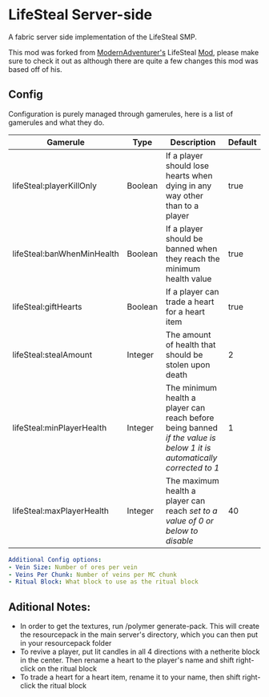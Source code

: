 # LifeSteal Server-side

A fabric server side implementation of the LifeSteal SMP.

This mod was forked from [ModernAdventurer's](https://github.com/ModernAdventurer) LifeSteal [Mod](https://github.com/ModernAdventurer/LifeSteal), please make sure to check it out as although there are quite a few changes this mod was based off of his.

## Config

Configuration is purely managed through gamerules, here is a list of gamerules and what they do.

|Gamerule|Type|Description| Default |
|-----|----|-----------|---------|
|lifeSteal:playerKillOnly|Boolean|If a player should lose hearts when dying in any way other than to a player| true    |
|lifeSteal:banWhenMinHealth|Boolean|If a player should be banned when they reach the minimum health value| true    |
|lifeSteal:giftHearts|Boolean|If a player can trade a heart for a heart item| true|
|lifeSteal:stealAmount|Integer|The amount of health that should be stolen upon death| 2       |
|lifeSteal:minPlayerHealth|Integer|The minimum health a player can reach before being banned *if the value is below 1 it is automatically corrected to 1*| 1       |
|lifeSteal:maxPlayerHealth|Integer|The maximum health a player can reach *set to a value of 0 or below to disable*| 40      |
```yaml
Additional Config options:
- Vein Size: Number of ores per vein
- Veins Per Chunk: Number of veins per MC chunk
- Ritual Block: What block to use as the ritual block
```

## Aditional Notes:
- In order to get the textures, run /polymer generate-pack. This will create the resourcepack in the main server's directory, which you can then put in your resourcepack folder
- To revive a player, put lit candles in all 4 directions with a netherite block in the center. Then rename a heart to the player's name and shift right-click on the ritual block
- To trade a heart for a heart item, rename it to your name, then shift right-click the ritual block